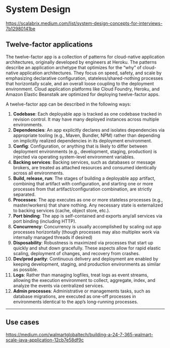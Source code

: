 # System Design

https://scalabrix.medium.com/list/system-design-concepts-for-interviews-7b12980141be

## Twelve-factor applications

The twelve-factor app is a collection of patterns for cloud-native application architectures, originally developed by engineers at Heroku. The patterns describe an application archetype that optimizes
for the “why” of cloud-native application architectures. They focus on speed, safety, and scale by emphasizing declarative configuration, stateless/shared-nothing processes that horizontally scale, and an overall loose coupling to the deployment environment. Cloud application platforms like Cloud Foundry, Heroku, and Amazon Elastic Beanstalk are optimized for deploying twelve-factor apps.

A twelve-factor app can be described in the following ways:

1. **Codebase**: Each deployable app is tracked as one codebase tracked in revision control. It may have many deployed instances across multiple environments.
2. **Dependencies**: An app explicitly declares and isolates dependencies via appropriate tooling (e.g., Maven, Bundler, NPM) rather than depending on implicitly realized dependencies in its deployment environment.
3. **Config**: Configuration, or anything that is likely to differ between deployment environments (e.g., development, staging, production) is injected via operating system-level environment variables.
4. **Backing services**: Backing services, such as databases or message brokers, are treated as attached resources and consumed identically across all environments.
5. **Build, release, run**: The stages of building a deployable app artifact, combining that artifact with configuration, and starting one or more processes from that artifact/configuration combination, are strictly separated.
6. **Processes**: The app executes as one or more stateless processes (e.g., master/workers) that share nothing. Any necessary state is externalized to backing services (cache, object store, etc.).
7. **Port binding**: The app is self-contained and exports any/all services via port binding (including HTTP).
8. **Concurrency**: Concurrency is usually accomplished by scaling out app processes horizontally (though processes may also multiplex work via internally managed threads if desired)
9. **Disposability**: Robustness is maximized via processes that start up quickly and shut down gracefully. These aspects allow for rapid elastic scaling, deployment of changes, and recovery from crashes.
10. **Dev/prod parity**: Continuous delivery and deployment are enabled by keeping development, staging, and production environments as similar as possible.
11. **Logs**: Rather than managing logfiles, treat logs as event streams, allowing the execution environment to collect, aggregate, index,  and analyze the events via centralized services.
12. **Admin processes**: Administrative or managements tasks, such as database migrations, are executed as one-off processes in environments identical to the app’s long-running processes.

---

## Use cases

https://medium.com/walmartglobaltech/building-a-24-7-365-walmart-scale-java-application-12cb7e58df9c
